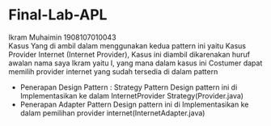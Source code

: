 # Final-Lab-APL
Ikram Muhaimin 1908107010043  
Kasus Yang di ambil dalam menggunakan kedua pattern ini yaitu Kasus Provider Internet (Internet Provider), 
Kasus ini diambil dikarenakan huruf awalan nama saya Ikram yaitu I, yang mana dalam kasus ini Costumer dapat memilih provider internet yang sudah tersedia di dalam pattern  
- Penerapan Design Pattern :  Strategy Pattern Design pattern ini di Implementasikan ke dalam InternetProvider Strategy(Provider.java)  
- Penerapan Adapter Pattern Design pattern ini di Implementasikan ke dalam pemilihan provider  internet(InternetAdapter.java)
